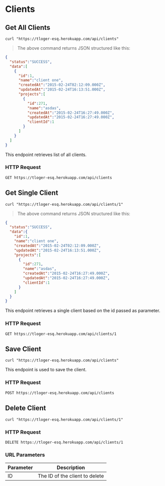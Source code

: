 # Clients

## Get All Clients

```shell
curl "https://tloger-esq.herokuapp.com/api/clients"
```

> The above command returns JSON structured like this:

```json
{  
  "status":"SUCCESS",
  "data":[  
    {  
      "id":1,
      "name":"client one",
      "createdAt":"2015-02-24T02:12:09.000Z",
      "updatedAt":"2015-02-24T16:13:51.000Z",
      "projects":[  
        {  
          "id":271,
          "name":"asdas",
          "createdAt":"2015-02-24T16:27:49.000Z",
          "updatedAt":"2015-02-24T16:27:49.000Z",
          "clientId":1
        }
      ]
    }
  ]
}
```

This endpoint retrieves list of all clients.

### HTTP Request

`GET https://tloger-esq.herokuapp.com/api/clients`


## Get Single Client

```shell
curl "https://tloger-esq.herokuapp.com/api/clients/1"
```

> The above command returns JSON structured like this:

```json
{  
  "status":"SUCCESS",
  "data":{  
    "id":1,
    "name":"client one",
    "createdAt":"2015-02-24T02:12:09.000Z",
    "updatedAt":"2015-02-24T16:13:51.000Z",
    "projects":[  
      {  
        "id":271,
        "name":"asdas",
        "createdAt":"2015-02-24T16:27:49.000Z",
        "updatedAt":"2015-02-24T16:27:49.000Z",
        "clientId":1
      }
    ]
  }
}
```

This endpoint retrieves a single client based on the id passed as parameter.

### HTTP Request

`GET https://tloger-esq.herokuapp.com/api/clients/1`


## Save Client

```shell
curl "https://tloger-esq.herokuapp.com/api/clients"
```

This endpoint is used to save the client.

### HTTP Request

`POST https://tloger-esq.herokuapp.com/api/clients`

## Delete Client

```shell
curl "https://tloger-esq.herokuapp.com/api/clients/1"
```


### HTTP Request
`DELETE https://tloger-esq.herokuapp.com/api/clients/1`


### URL Parameters
Parameter | Description
--------- | -----------
ID | The ID of the client to delete
